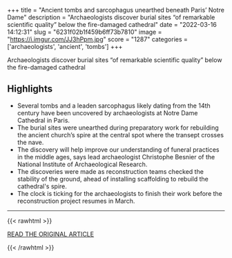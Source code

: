 +++
title = "Ancient tombs and sarcophagus unearthed beneath Paris’ Notre Dame"
description = "Archaeologists discover burial sites “of remarkable scientific quality” below the fire-damaged cathedral"
date = "2022-03-16 14:12:31"
slug = "6231f02b1f459b6ff73b7810"
image = "https://i.imgur.com/JJ3hPpm.jpg"
score = "1287"
categories = ['archaeologists', 'ancient', 'tombs']
+++

Archaeologists discover burial sites “of remarkable scientific quality” below the fire-damaged cathedral

## Highlights

- Several tombs and a leaden sarcophagus likely dating from the 14th century have been uncovered by archaeologists at Notre Dame Cathedral in Paris.
- The burial sites were unearthed during preparatory work for rebuilding the ancient church’s spire at the central spot where the transept crosses the nave.
- The discovery will help improve our understanding of funeral practices in the middle ages, says lead archaeologist Christophe Besnier of the National Institute of Archaeological Research.
- The discoveries were made as reconstruction teams checked the stability of the ground, ahead of installing scaffolding to rebuild the cathedral's spire.
- The clock is ticking for the archaeologists to finish their work before the reconstruction project resumes in March.

---

{{< rawhtml >}}
  <p class="article-category">
    <a target="_blank" href="https://www.theguardian.com/world/2022/mar/15/ancient-tombs-unearthed-beneath-notre-dame">READ THE ORIGINAL ARTICLE</a>
  </p>
{{< /rawhtml >}}
